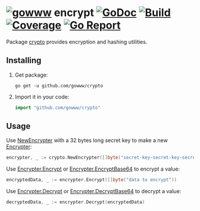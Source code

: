 # [![gowww](https://avatars.githubusercontent.com/u/18078923?s=20)](https://github.com/gowww) encrypt [![GoDoc](https://godoc.org/github.com/gowww/crypto?status.svg)](https://godoc.org/github.com/gowww/crypto) [![Build](https://travis-ci.org/gowww/crypto.svg?branch=master)](https://travis-ci.org/gowww/crypto) [![Coverage](https://coveralls.io/repos/github/gowww/crypto/badge.svg?branch=master)](https://coveralls.io/github/gowww/crypto?branch=master) [![Go Report](https://goreportcard.com/badge/github.com/gowww/crypto)](https://goreportcard.com/report/github.com/gowww/crypto)

Package [crypto](https://godoc.org/github.com/gowww/crypto) provides encryption and hashing utilities.

## Installing

1. Get package:

	```Shell
	go get -u github.com/gowww/crypto
	```

2. Import it in your code:

	```Go
	import "github.com/gowww/crypto"
	```

## Usage

Use [NewEncrypter](https://godoc.org/github.com/gowww/crypto#NewEncrypter) with a 32 bytes long secret key to make a new [Encrypter](https://godoc.org/github.com/gowww/crypto#Encrypter):

```Go
encrypter, _ := crypto.NewEncrypter([]byte("secret-key-secret-key-secret-key"))
```

Use [Encrypter.Encrypt](https://godoc.org/github.com/gowww/crypto#Encrypter.Encrypt) or [Encrypter.EncryptBase64](https://godoc.org/github.com/gowww/crypto#Encrypter.EncryptBase64) to encrypt a value:

```Go
encryptedData, _ := encrypter.Encrypt([]byte("data to encrypt"))
```

Use [Encrypter.Decrypt](https://godoc.org/github.com/gowww/crypto#Encrypter.Decrypt) or [Encrypter.DecryptBase64](https://godoc.org/github.com/gowww/crypto#Encrypter.DecryptBase64) to decrypt a value:

```Go
decryptedData, _ := encrypter.Decrypt(encryptedData)
```
